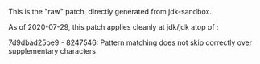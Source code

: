 This is the "raw" patch, directly generated from jdk-sandbox.

As of 2020-07-29, this patch applies cleanly at jdk/jdk atop of :

  7d9dbad25be9 - 8247546: Pattern matching does not skip correctly over supplementary characters 


